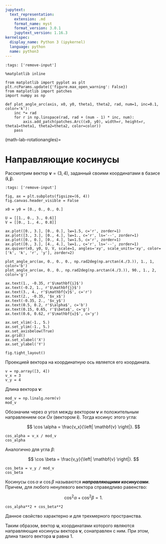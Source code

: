 ```yaml
---
jupytext:
  text_representation:
    extension: .md
    format_name: myst
    format_version: 3.0.1
    jupytext_version: 1.16.3
kernelspec:
  display_name: Python 3 (ipykernel)
  language: python
  name: python3
---
```


```{code-cell} python
:tags: ['remove-input']

%matplotlib inline

from matplotlib import pyplot as plt
plt.rcParams.update({'figure.max_open_warning': False})
from matplotlib import patches
import numpy as np

def plot_angle_arc(axis, x0, y0, theta1, theta2, rad, num=1, inc=0.1, color='k'):
    inc *= rad
    for r in np.linspace(rad, rad + (num - 1) * inc, num):
        axis.add_patch(patches.Arc((x0, y0), width=r, height=r, theta1=theta1, theta2=theta2, color=color))
    pass

```

(math-lab-rotationangles)=
# Направляющие косинусы

Рассмотрим вектор $\mathbf{v} = \left(3, \, 4 \right)$, заданный своими координатами в базисе $\left( \mathbf{i}, \, \mathbf{j} \right)$.

```{code-cell} python
:tags: ['remove-input']

fig, ax = plt.subplots(figsize=(6, 4))
fig.canvas.header_visible = False

x0 = y0 = [0., 0., 0., 0.]

U = [[1., 0., 3., 0.6]]
V = [[0., 1., 4., 0.8]]

ax.plot([0., 3.], [0., 0.], lw=1.5, c='r', zorder=1)
ax.plot([3., 3.], [0., 4.], lw=1., c='r', ls='--', zorder=1)
ax.plot([0., 0.], [0., 4.], lw=1.5, c='r', zorder=1)
ax.plot([0., 3.], [4., 4.], lw=1., c='r', ls='--', zorder=1)
ax.quiver(x0, y0, U, V, scale=1, angles='xy', scale_units='xy', color=['k', 'k', 'r', 'y'], zorder=2)

plot_angle_arc(ax, 0., 0., 0., np.rad2deg(np.arctan(4./3.)), 1., 1, color='b')
plot_angle_arc(ax, 0., 0., np.rad2deg(np.arctan(4./3.)), 90., 1., 2, color='g')

ax.text(1., -0.35, r'$\mathbf{i}$')
ax.text(-0.2, 1., r'$\mathbf{j}$')
ax.text(3., 4., r'$\mathbf{v}$', c='r')
ax.text(2., -0.35, '$v_x$')
ax.text(-0.35, 2., '$v_y$')
ax.text(0.5, 0.2, r'$\alpha$', c='b')
ax.text(0.15, 0.65, r'$\beta$', c='g')
ax.text(0.6, 0.62, r'$\mathbf{u}$', c='y')

ax.set_xlim(-1., 5.)
ax.set_ylim(-1., 5.)
ax.set_axisbelow(True)
ax.grid()
ax.set_xlabel('X')
ax.set_ylabel('Y')

fig.tight_layout()
```

Проекцией вектора на координатную ось является его координата.

```{code-cell} python
v = np.array([3, 4])
v_x = 3
v_y = 4
```

Длина вектора $\mathbf{v}$:

```{code-cell} python
mod_v = np.linalg.norm(v)
mod_v
```

Обозначим через $\alpha$ угол между вектором $\mathbf{v}$ и положительным направлением оси $Ox$ (вектором $\mathbf{i}$). Тогда косинус этого угла:

$$ \cos \alpha = \frac{v_x}{\left| \mathbf{v} \right|}. $$

```{code-cell} python
cos_alpha = v_x / mod_v
cos_alpha
```

Аналогично для угла $\beta$:

$$ \cos \beta = \frac{v_y}{\left| \mathbf{v} \right|}. $$

```{code-cell} python
cos_beta = v_y / mod_v
cos_beta
```

Косинусы $\cos \alpha$ и $\cos \beta$ называются ***направляющими косинусами***. Причем, для любого ненулевого вектора справедливо равенство:

$$ \cos^2 \alpha + \cos^2 \beta = 1. $$

```{code-cell} python
cos_alpha**2 + cos_beta**2
```

Данное свойство характерно и для трехмерного пространства.

Таким образом, вектор $\mathbf{u}$, координатами которого являются направляющие косинусы вектора $\mathbf{v}$, сонаправлен с ним. При этом, длина такого вектора $\mathbf{u}$ равна 1.
